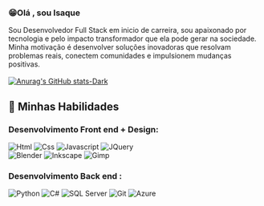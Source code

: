 ### 😁Olá , sou Isaque <br>
Sou Desenvolvedor Full Stack em inicio de carreira, sou apaixonado por tecnologia e pelo impacto transformador que ela pode gerar na sociedade. Minha motivação é desenvolver soluções inovadoras que resolvam problemas reais, conectem comunidades e impulsionem mudanças positivas.<br><br>
[![Anurag's GitHub stats-Dark](https://github-readme-stats.vercel.app/api?username=IsaqueBraz17&show_icons=true&theme=dark#gh-dark-mode-only)](https://github.com/anuraghazra/github-readme-stats#gh-dark-mode-only)



## 🚀 Minhas Habilidades

### Desenvolvimento Front end + Design:
 <div style="display:inline-block">
  <img align="center "alt="Html" src="https://img.shields.io/badge/HTML5-E34F26?style=for-the-badge&logo=html5&logoColor=white"/>
  <img align="center "alt="Css" src="https://img.shields.io/badge/CSS3-1572B6?style=for-the-badge&logo=css3&logoColor=white"/>
  <img align="center "alt="Javascript" src="https://img.shields.io/badge/JavaScript-F7DF1E?style=for-the-badge&logo=javascript&logoColor=black"/>
  <img align="center "alt="JQuery" src="https://img.shields.io/badge/jQuery-0769AD?style=for-the-badge&logo=jquery&logoColor=white"/><br>
   <img align="center "alt="Blender" src="https://img.shields.io/badge/blender-%23F5792A.svg?style=for-the-badge&logo=blender&logoColor=white"/>
  <img align="center "alt="Inkscape" src="https://img.shields.io/badge/Inkscape-000000?style=for-the-badge&logo=Inkscape&logoColor=white"/>
   <img align="center "alt="Gimp" src="https://img.shields.io/badge/gimp-5C5543?style=for-the-badge&logo=gimp&logoColor=white"/>

  
### Desenvolvimento Back end :
   <div style="display:inline-block">
  <img align="center "alt="Python" src="https://img.shields.io/badge/Python-14354C?style=for-the-badge&logo=python&logoColor=white"/>
  <img align="center "alt="C#" src="https://img.shields.io/badge/C%23-239120?style=for-the-badge&logo=c-sharp&logoColor=white"/>
   <img align="center "alt="SQL Server" src="https://img.shields.io/badge/Microsoft_SQL_Server-CC2927?style=for-the-badge&logo=microsoft-sql-server&logoColor=white"/>
   <img align="center "alt="Git" src="https://img.shields.io/badge/GIT-E44C30?style=for-the-badge&logo=git&logoColor=white"/>
   <img align="center "alt="Azure" src="https://img.shields.io/badge/Azure_DevOps-0078D7?style=for-the-badge&logo=azure-devops&logoColor=white"/>



   
   
   

  






